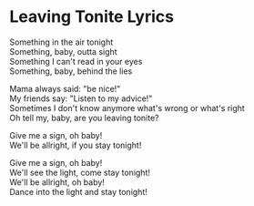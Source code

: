 # Leaving Tonite Lyrics

Something  in the air tonight  
Something, baby, outta sight  
Something I can't read in your eyes  
Something, baby, behind the lies

Mama always said: "be nice!"  
My friends say: "Listen to my advice!"  
Sometimes I don't know anymore what's wrong or what's right  
Oh tell my, baby, are you leaving tonite?

Give me a sign, oh baby!  
We'll be allright, if you stay tonight!  

Give me a sign, oh baby!  
We'll see the light, come stay tonight!  
We'll be allright, oh baby!  
Dance into the light and stay tonight!
